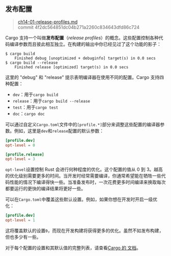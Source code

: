 ## 发布配置

> [ch14-01-release-profiles.md](https://github.com/rust-lang/book/blob/master/second-edition/src/ch14-01-release-profiles.md)
> <br>
> commit 4f2dc564851dc04b271a2260c834643dfd86c724

Cargo 支持一个叫做**发布配置**（*release profiles*）的概念。这些配置控制各种代码编译参数而且彼此相互独立。在构建的输出中你已经见过了这个功能的影子：

```
$ cargo build
    Finished debug [unoptimized + debuginfo] target(s) in 0.0 secs
$ cargo build --release
    Finished release [optimized] target(s) in 0.0 secs
```

这里的 "debug" 和 "release" 提示表明编译器在使用不同的配置。Cargo 支持四种配置：

* `dev`：用于`cargo build`
* `release`：用于`cargo build --release`
* `test`：用于`cargo test`
* `doc`：`cargo doc`

可以通过自定义`Cargo.toml`文件中的`[profile.*]`部分来调整这些配置的编译器参数。例如，这里是`dev`和`release`配置的默认参数：

```toml
[profile.dev]
opt-level = 0

[profile.release]
opt-level = 3
```

`opt-level`设置控制 Rust 会进行何种程度的优化。这个配置的值从 0 到 3。越高的优化级别需要更多的时间。当开发时经常需要编译，你通常希望能在牺牲一些代码性能的情况下编译得快一些。当准备发布时，一次花费更多时间编译来换取每次都要运行的更快的编译结果将更好一些。

可以在`Cargo.toml`中覆盖这些默认设置。例如，如果你想在开发时开启一级优化：

```toml
[profile.dev]
opt-level = 1
```

这将覆盖默认的设置`0`，而现在开发构建将获得更多的优化。虽然不如发布构建，但也多少有一些。

对于每个配置的设置和其默认值的完整列表，请查看[Cargo 的 文档][cargodoc]。

[cargodoc]: http://doc.crates.io/